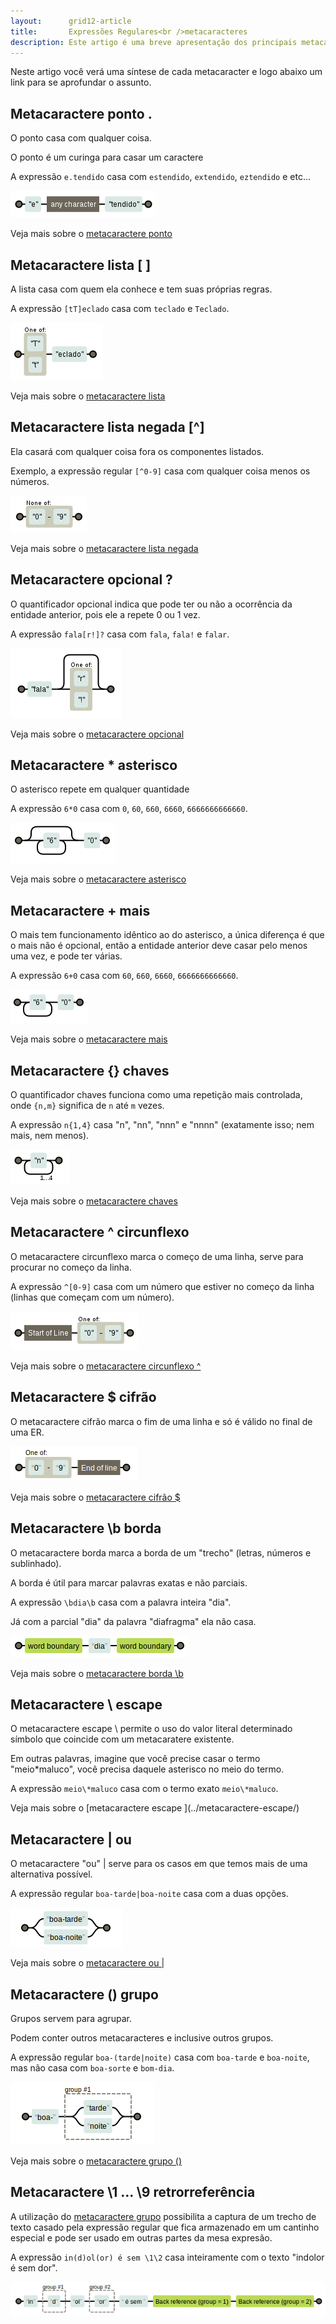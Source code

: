 ```yaml
---
layout:      grid12-article
title:       Expressões Regulares<br />metacaracteres
description: Este artigo é uma breve apresentação dos principais metacaracteres das Expressões Regulares.
---
```


Neste artigo você verá uma síntese de cada metacaracter e logo abaixo um link para se aprofundar o assunto.


Metacaractere ponto .
---

O ponto casa com qualquer coisa.

O ponto é um curinga para casar um caractere

A expressão `e.tendido` casa com `estendido`, `extendido`, `eztendido` e etc...

![Figura ilustrando o metacaractere ponto](../metacaractere-ponto/regex-entendido.png "Expressão Regular: metacaractere ponto")

Veja mais sobre o [metacaractere ponto](../metacaractere-ponto/)



Metacaractere lista [ ]
---

A lista casa com quem ela conhece e tem suas próprias regras.

A expressão `[tT]eclado` casa com `teclado` e `Teclado`.

![Figura ilustrando o metacaractere lista](../metacaractere-lista/regex-teclado.png "Expressão Regular: metacaractere lista")

Veja mais sobre o [metacaractere lista](../metacaractere-lista/)



Metacaractere lista negada [^]
---

Ela casará com qualquer coisa fora os componentes listados.

Exemplo, a expressão regular `[^0-9]` casa com qualquer coisa menos os números.

![Figura ilustrando o metacaractere lista](../metacaractere-lista-negada/regex-neg0-9.png "Expressão Regular: metacaractere lista")

Veja mais sobre o [metacaractere lista negada](../metacaractere-lista-negada/)



Metacaractere opcional ?
---

O quantificador opcional indica que pode ter ou não a ocorrência da entidade anterior, pois ele a repete 0 ou 1 vez.

A expressão `fala[r!]?` casa com `fala`, `fala!` e `falar`.

![Figura ilustrando o metacaractere opcional](../metacaractere-opcional/regex-fala.png "Expressão Regular: metacaractere opcional")

Veja mais sobre o [metacaractere opcional](../metacaractere-opcional/)



Metacaractere *	asterisco
---

O asterisco repete em qualquer quantidade

A expressão `6*0` casa com `0`, `60`, `660`, `6660`, `6666666666660`.

![Figura ilustrando o metacaractere asterisco](../metacaractere-asterisco/regex-60.png "Expressão Regular: metacaractere asterisco")

Veja mais sobre o [metacaractere asterisco](../metacaractere-asterisco/)



Metacaractere +	mais
---

O mais tem funcionamento idêntico ao do asterisco, a única diferença é que o mais não é opcional, então a entidade 
anterior deve casar pelo menos uma vez, e pode ter várias.

A expressão `6+0` casa com `60`, `660`, `6660`, `6666666666660`.

![Figura ilustrando o metacaractere mais](../metacaractere-mais/regex-60.png "Expressão Regular: metacaractere mais")

Veja mais sobre o [metacaractere mais](../metacaractere-mais/)



Metacaractere {}	chaves
---

O quantificador chaves funciona como uma repetição mais controlada, onde `{n,m}` significa de `n` até `m` vezes.

A expressão `n{1,4}` casa "n", "nn", "nnn" e "nnnn" (exatamente isso; nem mais, nem menos).

![Figura ilustrando o metacaractere chaves](../metacaractere-chaves/regex-n14.png "Expressão Regular: metacaractere chaves")

Veja mais sobre o [metacaractere chaves](../metacaractere-chaves/)



Metacaractere ^	circunflexo
---

O metacaractere circunflexo marca o começo de uma linha, serve para procurar no começo da linha.

A expressão `^[0-9]` casa com um número que estiver no começo da linha (linhas que começam com um número).

![Figura ilustrando o metacaractere circunflexo](../metacaractere-circunflexo/regex-circun09.png "Expressão Regular: metacaractere circunflexo")

Veja mais sobre o [metacaractere circunflexo ^](../metacaractere-circunflexo/)


Metacaractere $	cifrão
---

O metacaractere cifrão marca o fim de uma linha e só é válido no final de uma ER.

![Figura ilustrando o metacaractere cifrão](../metacaractere-cifrao/metacaractere-cifrao-01.png "Expressão Regular: metacaractere cifrão")

Veja mais sobre o [metacaractere cifrão $](../metacaractere-cifrao/)


Metacaractere \b borda
---

O metacaractere borda marca a borda de um "trecho" (letras, números e sublinhado).

A borda é útil para marcar palavras exatas e não parciais.

A expressão `\bdia\b` casa com a palavra inteira "dia".

Já com a parcial "dia" da palavra "diafragma" ela não casa.

![Figura ilustrando o metacaractere borda](../metacaractere-borda/metacaractere-borda-01.png "Expressão Regular: metacaractere borda")

Veja mais sobre o [metacaractere borda \b](../metacaractere-borda/)


Metacaractere \	escape
---

O metacaractere escape \ permite o uso do valor literal determinado símbolo que coincide com um metacaratere existente.

Em outras palavras, imagine que você precise casar o termo "meio*maluco", você precisa daquele asterisco no meio do 
termo.

A expressão `meio\*maluco` casa com o termo exato `meio\*maluco`.

Veja mais sobre o [metacaractere escape \](../metacaractere-escape/)



Metacaractere |	ou
---

O metacaractere "ou" | serve para os casos em que temos mais de uma alternativa possível.

A expressão regular `boa-tarde|boa-noite` casa com a duas opções.

![Figura ilustrando o metacaractere ou](../metacaractere-ou/metacaractere-ou-01.png "Expressão Regular: metacaractere ou")

Veja mais sobre o [metacaractere ou |](../metacaractere-ou/)



Metacaractere () grupo
---

Grupos servem para agrupar.

Podem conter outros metacaracteres e inclusive outros grupos.

A expressão regular `boa-(tarde|noite)` casa com `boa-tarde` e `boa-noite`, mas não casa com  `boa-sorte` e `bom-dia`.

![Figura ilustrando o metacaractere grupo](../metacaractere-grupo/metacaractere-grupo-01.png "Expresão regular: metacaractere grupo")

Veja mais sobre o [metacaractere grupo ()](../metacaractere-grupo/)



Metacaractere \1 ... \9	retrorreferência
---

A utilização do [metacaractere grupo](/regex/metacaractere-grupo/) possibilita a captura de um trecho de texto casado 
pela expressão regular que fica armazenado em um cantinho especial e pode ser usado em outras partes da mesa expresão. 

A expressão `in(d)ol(or) é sem \1\2` casa inteiramente com o texto "indolor é sem dor".

![Figura ilustrando o metacaractere retrorreferência](../metacaractere-retrorreferencia/metacaractere-retrorreferencia-01.png "Expresão regular: metacaractere retrorreferência")

